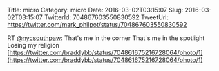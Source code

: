 Title: micro
Category: micro
Date: 2016-03-02T03:15:07
Slug: 2016-03-02T03:15:07
TwitterId: 704867603550830592
TweetUrl: https://twitter.com/mark_philpot/status/704867603550830592

RT [@nycsouthpaw](https://twitter.com/nycsouthpaw): That's me in the corner
That's me in the spotlight
Losing my religion [https://twitter.com/braddybb/status/704861675216728064/photo/1](https://twitter.com/braddybb/status/704861675216728064/photo/1)
